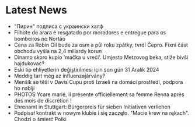 # Latest News
-  "Пирин" подписа с украински халф
-  Filhote de arara é resgatado por moradores e entregue para os bombeiros no Nortão
-  Cena za Robin Oil bude za osm a půl roku zpátky, tvrdí Čepro. Fixní část obchodu vyšla na 2,4 miliardy korun
-  Dinamo skoro kupio 'mačka u vreći'. Umjesto Metzovog beka, stiže bivši hajdukovac?
-  Eski tip ehliyetlerin değiştirilmesi için son gün 31 Aralık 2024
-  Meddig tart még az influenzajárvány?
-  Menšík se těší v Davis Cupu proti Izraeli na domácí prostředí, podpora ho nabíjí
-  PHOTOS Ycare marié, il présente officiellement sa femme Renna après des mois de discrétion !
-  Ehrenamt in Stuttgart: Bürgerpreis für sieben Initiativen verliehen
-  Podpisał kontrakt w nowym klubie i się zaczęło. "Macie krew na rękach". Chodzi o śmierć Polki
